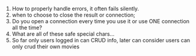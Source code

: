 1. How to properly handle errors, it often fails silently.
2. when to choose to close the result or connection;
3. Do you open a connection every time you use it or use ONE connection all the time?
4. What are all of these safe special chars...
5. So far only users logged in can CRUD info, later can consider users can only crud their own movies